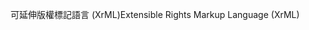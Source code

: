 <span data-ttu-id="21650-101">可延伸版權標記語言 (XrML)</span><span class="sxs-lookup"><span data-stu-id="21650-101">Extensible Rights Markup Language (XrML)</span></span>